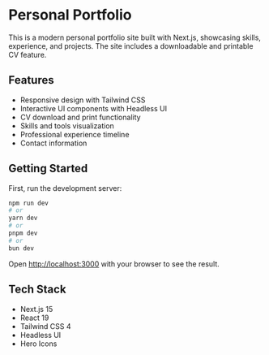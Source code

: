 # Personal Portfolio

This is a modern personal portfolio site built with Next.js, showcasing skills, experience, and projects. The site includes a downloadable and printable CV feature.

## Features

- Responsive design with Tailwind CSS
- Interactive UI components with Headless UI
- CV download and print functionality
- Skills and tools visualization
- Professional experience timeline
- Contact information

## Getting Started

First, run the development server:

```bash
npm run dev
# or
yarn dev
# or
pnpm dev
# or
bun dev
```

Open [http://localhost:3000](http://localhost:3000) with your browser to see the result.

## Tech Stack

- Next.js 15
- React 19
- Tailwind CSS 4
- Headless UI
- Hero Icons